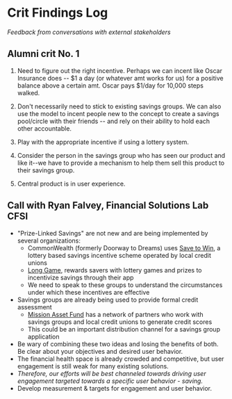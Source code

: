 # Crit Findings Log

*Feedback from conversations with external stakeholders*

## Alumni crit No. 1
1) Need to figure out the right incentive. Perhaps we can incent like Oscar Insurance does -- $1 a day (or whatever amt works for us) for a positive balance above a certain amt. Oscar pays $1/day for 10,000 steps walked.

2) Don't necessarily need to stick to existing savings groups. We can also use the model to incent people new to the concept to create a savings pool/circle with their friends -- and rely on their ability to hold each other accountable.

3) Play with the appropriate incentive if using a lottery system.

4) Consider the person in the savings group who has seen our product and like it--we have to provide a mechanism to help them sell this product to their savings group.

5) Central product is in user experience.

## Call with Ryan Falvey, Financial Solutions Lab CFSI
  + "Prize-Linked Savings" are not new and are being implemented by several organizations:
    + CommonWealth (formerly Doorway to Dreams) uses [Save to Win](http://www.savetowin.org/), a lottery based savings incentive scheme operated by local credit unions
    + [Long Game](https://www.longgame.co/index.html), rewards savers with lottery games and prizes to incentivize savings through their app
    + We need to speak to these groups to understand the circumstances under which these incentives are effective
  + Savings groups are already being used to provide formal credit assessment
    + [Mission Asset Fund](http://missionassetfund.org/) has a network of partners who work with savings groups and local credit unions to generate credit scores
    + This could be an important distribution channel for a savings group application
  + Be wary of combining these two ideas and losing the benefits of both. Be clear about your objectives and desired user behavior.
  + The financial health space is already crowded and competitive, but user engagement is still weak for many existing solutions.
  + *Therefore, our efforts will be best channeled towards driving user engagement targeted towards a specific user behavior - saving.*
  + Develop measurement & targets for engagement and user behavior.
